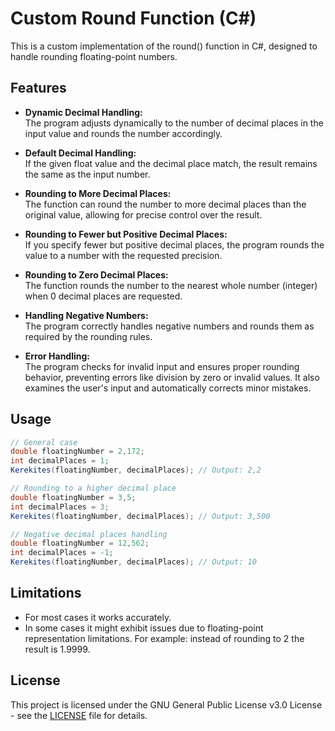 # Custom Round Function (C#)

This is a custom implementation of the round() function in C#, designed to handle rounding floating-point numbers.

## Features

- **Dynamic Decimal Handling:**  
  The program adjusts dynamically to the number of decimal places in the input value and rounds the number accordingly.
  
- **Default Decimal Handling:**  
  If the given float value and the decimal place match, the result remains the same as the input number.
  
- **Rounding to More Decimal Places:**  
  The function can round the number to more decimal places than the original value, allowing for precise control over the result.
  
- **Rounding to Fewer but Positive Decimal Places:**  
  If you specify fewer but positive decimal places, the program rounds the value to a number with the requested precision.

- **Rounding to Zero Decimal Places:**  
  The function rounds the number to the nearest whole number (integer) when 0 decimal places are requested.

- **Handling Negative Numbers:**  
  The program correctly handles negative numbers and rounds them as required by the rounding rules.

- **Error Handling:**  
  The program checks for invalid input and ensures proper rounding behavior, preventing errors like division by zero or invalid values. It also examines the user's input and automatically corrects minor mistakes.

## Usage

```csharp
// General case
double floatingNumber = 2,172;
int decimalPlaces = 1;
Kerekites(floatingNumber, decimalPlaces); // Output: 2,2

// Rounding to a higher decimal place
double floatingNumber = 3,5;
int decimalPlaces = 3;
Kerekites(floatingNumber, decimalPlaces); // Output: 3,500

// Negative decimal places handling
double floatingNumber = 12,562;
int decimalPlaces = -1;
Kerekites(floatingNumber, decimalPlaces); // Output: 10
```

## Limitations

- For most cases it works accurately.
- In some cases it might exhibit issues due to floating-point representation limitations. For example: instead of rounding to 2 the result is 1.9999.

## License

This project is licensed under the GNU General Public License v3.0 License - see the [LICENSE](LICENSE) file for details.
